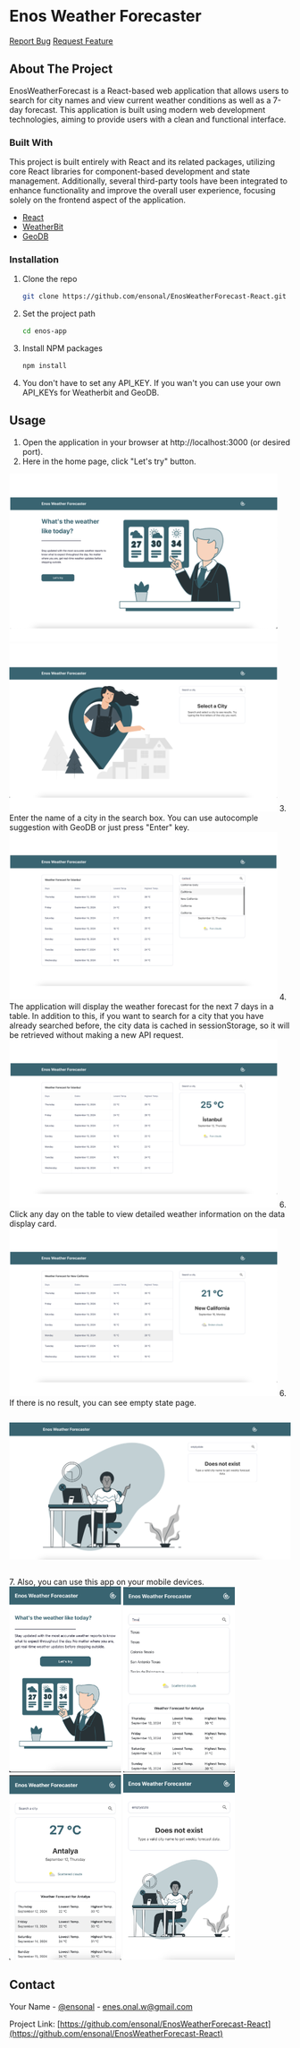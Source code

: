 
<br/>
<div>

<h1>Enos Weather Forecaster</h1>

<a href="https://github.com/ensonal/EnosWeatherForecast-React/issues/new?labels=bug&template=bug-report---.md">Report Bug</a>
<a href="https://github.com/ensonal/EnosWeatherForecast-React/issues/new?labels=enhancement&template=feature-request---.md">Request Feature</a>

</div>

## About The Project

EnosWeatherForecast is a React-based web application that allows users to search for city names and view current weather conditions as well as a 7-day forecast. This application is built using modern web development technologies, aiming to provide users with a clean and functional interface.

### Built With

This project is built entirely with React and its related packages, utilizing core React libraries for component-based development and state management. Additionally, several third-party tools have been integrated to enhance functionality and improve the overall user experience, focusing solely on the frontend aspect of the application.

- [React](https://reactjs.org)
- [WeatherBit](https://www.weatherbit.io/)
- [GeoDB](https://rapidapi.com/wirefreethought/api/geodb-cities)
### Installation

1. Clone the repo
   ```sh
   git clone https://github.com/ensonal/EnosWeatherForecast-React.git
   ```
2. Set the project path
   ```sh
   cd enos-app
   ```
3. Install NPM packages
   ```sh
   npm install
   ```
4. You don't have to set any API_KEY. If you wan't you can use your own API_KEYs for Weatherbit and GeoDB.
## Usage

1. Open the application in your browser at http://localhost:3000 (or desired port).
2. Here in the home page, click "Let's try" button.
<img src="Doc%20Images/webHome.png" alt="Alt Text" width="auto" height="300" style="object-fit: contain;" />
<img src="Doc%20Images/webSearchInitial.png" alt="Alt Text" width="auto" height="300" style="object-fit: contain;" />
3. Enter the name of a city in the search box. You can use autocomple suggestion with GeoDB or just press "Enter" key.
<img src="Doc%20Images/webWithAutoComplete.png" alt="Alt Text" width="auto" height="300" style="object-fit: contain;" />
4. The application will display the weather forecast for the next 7 days in a table. In addition to this, if you want to search for a city that you have already searched before, the city data is cached in sessionStorage, so it will be retrieved without making a new API request.
<img src="Doc%20Images/webWithData.png" alt="Alt Text" width="auto" height="300" style="object-fit: contain;" />
6. Click any day on the table to view detailed weather information on the data display card.
<img src="Doc%20Images/webClickableRow2.png" alt="Alt Text" width="auto" height="300" style="object-fit: contain;" />
6. If there is no result, you can see empty state page.
<img src="Doc%20Images/homeEmptyState.png" alt="Alt Text" width="auto" height="300" style="object-fit: contain;" />
7. Also, you can use this app on your mobile devices.
<div class="d-flex flex-row">
<img src="Doc%20Images/mobileHome.png" alt="Alt Text" width="200" height="auot" style="object-fit: contain;" />
<img src="Doc%20Images/mobileAutoComplete.png" alt="Alt Text" width="200" height="auot" style="object-fit: contain;" />
<img src="Doc%20Images/mobileWithData.png" alt="Alt Text" width="200" height="auot" style="object-fit: contain;" />
<img src="Doc%20Images/mobileEmpty.png" alt="Alt Text" width="200" height="auot" style="object-fit: contain;" />
</div>

## Contact

Your Name - [@ensonal](https://github.com/ensonal) - enes.onal.w@gmail.com

Project Link: [https://github.com/ensonal/EnosWeatherForecast-React](https://github.com/ensonal/EnosWeatherForecast-React)
